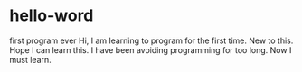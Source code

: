 # hello-word
first program ever
Hi, I am learning to program for the first time.  New to this.  
Hope I can learn this.  I have been avoiding programming for too long.  Now I must learn.
